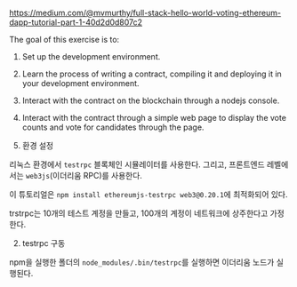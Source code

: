 https://medium.com/@mvmurthy/full-stack-hello-world-voting-ethereum-dapp-tutorial-part-1-40d2d0d807c2

The goal of this exercise is to:
1. Set up the development environment.

2. Learn the process of writing a contract, compiling it and deploying it in your development environment.

3. Interact with the contract on the blockchain through a nodejs console.

4. Interact with the contract through a simple web page to display the vote counts and vote for candidates through the page.

1. 환경 설정

리눅스 환경에서 `testrpc` 블록체인 시뮬레이터를 사용한다. 그리고, 프론트엔드 레벨에서는 `web3js`(이더리움 RPC)를 사용한다.

이 튜토리얼은 `npm install ethereumjs-testrpc web3@0.20.1`에 최적화되어 있다.

trstrpc는 10개의 테스트 계정을 만들고, 100개의 계정이 네트워크에 상주한다고 가정한다.

2. testrpc 구동

npm을 실행한 폴더의 `node_modules/.bin/testrpc`를 실행하면 이더리움 노드가 실행된다.